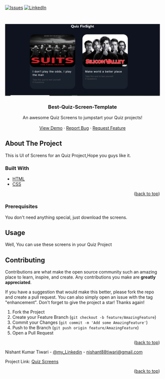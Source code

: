 <div id="top"></div>
<!--
*** Thanks for checking out my Project. If you have a suggestion
*** that would make this better, please fork the repo and create a pull request
*** or simply open an issue with the tag "enhancement".
*** Don't forget to give the project a star!
*** Thanks again! Now go create something AMAZING! :D
-->



<!-- PROJECT SHIELDS -->


[![Issues][issues-shield]](https://github.com/Asuraking1n/quiz-p0-screens/pulls)
[![LinkedIn][linkedin-shield]](https://www.linkedin.com/in/nishant-kumar-tiwari-253a46196/)



<!-- PROJECT LOGO -->
<br />
<div align="center">
  
![](screenshots/1.PNG)
 

  <h3 align="center">Best-Quiz-Screen-Template</h3>

  <p align="center">
    An awesome Quiz Screens to jumpstart your Quiz projects!
    <br />
    <br />
    <a href="https://musing-golick-20ea06.netlify.app/">View Demo</a>
    ·
    <a href="https://github.com/Asuraking1n/quiz-p0-screens/issues">Report Bug</a>
    ·
    <a href="https://github.com/Asuraking1n/quiz-p0-screens/issues">Request Feature</a>
  </p>
</div>




<!-- ABOUT THE PROJECT -->
## About The Project

This is UI of Screens for an Quiz Project,Hope you guys like it.



### Built With


* [HTML](https://www.w3schools.com/html/)
* [CSS](https://www.w3schools.com/css/)

<p align="right">(<a href="#top">back to top</a>)</p>



<!-- GETTING STARTED -->

### Prerequisites

You don't need anything special, just download the screens.



## Usage

Well, You can use these screens in your Quiz Project



<!-- ROADMAP -->

## Contributing

Contributions are what make the open source community such an amazing place to learn, inspire, and create. Any contributions you make are **greatly appreciated**.

If you have a suggestion that would make this better, please fork the repo and create a pull request. You can also simply open an issue with the tag "enhancement".
Don't forget to give the project a star! Thanks again!

1. Fork the Project
2. Create your Feature Branch (`git checkout -b feature/AmazingFeature`)
3. Commit your Changes (`git commit -m 'Add some AmazingFeature'`)
4. Push to the Branch (`git push origin feature/AmazingFeature`)
5. Open a Pull Request

<p align="right">(<a href="#top">back to top</a>)</p>



<!-- LICENSE -->


<!-- CONTACT -->
Nishant Kumar Tiwari - [@my_Linkedin](https://www.linkedin.com/in/nishant-kumar-tiwari-253a46196/) - nishant88tiwari@gmail.com

Project Link: [Quiz Screens](https://github.com/Asuraking1n/quiz-p0-screens/)

<p align="right">(<a href="#top">back to top</a>)</p>




<!-- MARKDOWN LINKS & IMAGES -->

[issues-shield]: https://img.shields.io/github/issues/othneildrew/Best-README-Template.svg?style=for-the-badge

[linkedin-shield]: https://img.shields.io/badge/-LinkedIn-black.svg?style=for-the-badge&logo=linkedin&colorB=555

